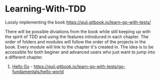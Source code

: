 # Learning-With-TDD
Loosly implementing the book https://quii.gitbook.io/learn-go-with-tests/

There will be possible diviations from the book while still keeping up with the spirit of TDD and using the features introduced in each chapter.
The order of folders and modules will follow the order of the projects in the book. Every module will link to the chapter it's created in. The idea is to be accessible for both
beginer and advanced users who just want to jump into a different chapter.

1. [Hello Go](https://github.com/Themikuma/Learning-With-TDD/tree/main/hello-go) - https://quii.gitbook.io/learn-go-with-tests/go-fundamentals/hello-world

